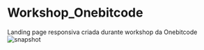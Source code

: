 # Workshop_Onebitcode
Landing page responsiva criada durante workshop da Onebitcode<br>
![snapshot](https://github.com/alessandra-lopes/Workshop_Onebitcode/assets/68071344/8f28a2f8-6f63-443f-a0b9-7a4c93d7df1d)
